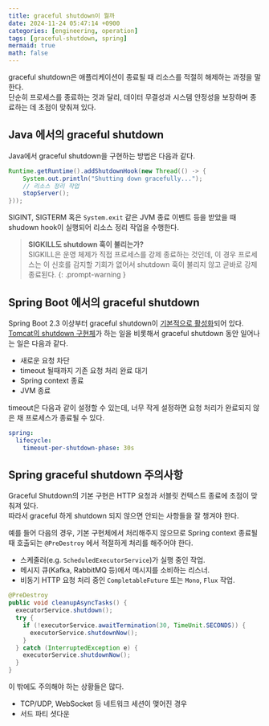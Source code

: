 ```yaml
---
title: graceful shutdown이 뭘까
date: 2024-11-24 05:47:14 +0900
categories: [engineering, operation]
tags: [graceful-shutdown, spring]
mermaid: true
math: false
---
```


graceful shutdown은 애플리케이션이 종료될 때 리소스를 적절히 해제하는 과정을 말한다.  
단순히 프로세스를 종료하는 것과 달리, 데이터 무결성과 시스템 안정성을 보장하며 종료하는 데 초점이 맞춰져 있다.

## Java 에서의 graceful shutdown

Java에서 graceful shutdown을 구현하는 방법은 다음과 같다.

```java
Runtime.getRuntime().addShutdownHook(new Thread(() -> {
    System.out.println("Shutting down gracefully...");
    // 리소스 정리 작업
    stopServer();
}));
```

SIGINT, SIGTERM 혹은 `System.exit` 같은 JVM 종료 이벤트 등을 받았을 때 shudown hook이 실행되어 리소스 정리 작업을 수행한다.


> **SIGKILL도 shutdown 훅이 불리는가?**  
SIGKILL은 운영 체제가 직접 프로세스를 강제 종료하는 것인데,
이 경우 프로세스는 이 신호를 감지할 기회가 없어서 shutdown 훅이 불리지 않고 곧바로 강제 종료된다.
{: .prompt-warning }

## Spring Boot 에서의 graceful shutdown

Spring Boot 2.3 이상부터 graceful shutdown이 [기본적으로 활성화](https://docs.spring.io/spring-boot/reference/web/graceful-shutdown.html#web.graceful-shutdown)되어 있다.  
[Tomcat의 shutdown 구현체](https://github.com/spring-projects/spring-boot/blob/main/spring-boot-project/spring-boot/src/main/java/org/springframework/boot/web/embedded/tomcat/GracefulShutdown.java#L53-L63)가 하는 일을 비롯해서 graceful shutdown 동안 일어나는 일은 다음과 같다.  

- 새로운 요청 차단
- timeout 될때까지 기존 요청 처리 완료 대기
- Spring context 종료
- JVM 종료

timeout은 다음과 같이 설정할 수 있는데, 너무 작게 설정하면 요청 처리가 완료되지 않은 채 프로세스가 종료될 수 있다.

```yaml
spring:
  lifecycle:
    timeout-per-shutdown-phase: 30s
```

## Spring graceful shutdown 주의사항

Graceful Shutdown의 기본 구현은 HTTP 요청과 서블릿 컨텍스트 종료에 초점이 맞춰져 있다.  
따라서 graceful 하게 shutdown 되지 않으면 안되는 사항들을 잘 챙겨야 한다.

예를 들어 다음의 경우, 기본 구현체에서 처리해주지 않으므로 Spring context 종료될 때 호출되는 `@PreDestroy` 에서 적절하게 처리를 해주어야 한다.

- 스케줄러(e.g. `ScheduledExecutorService`)가 실행 중인 작업.
- 메시지 큐(Kafka, RabbitMQ 등)에서 메시지를 소비하는 리스너.
- 비동기 HTTP 요청 처리 중인 `CompletableFuture` 또는 `Mono`, `Flux` 작업.

```java
@PreDestroy
public void cleanupAsyncTasks() {
  executorService.shutdown();
  try {
    if (!executorService.awaitTermination(30, TimeUnit.SECONDS)) {
      executorService.shutdownNow();
    }
  } catch (InterruptedException e) {
    executorService.shutdownNow();
  }
}
```

이 밖에도 주의해야 하는 상황들은 많다.

- TCP/UDP, WebSocket 등 네트워크 세션이 맺어진 경우
- 서드 파티 셧다운

